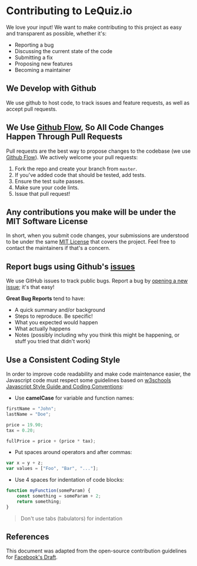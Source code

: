 # Contributing to LeQuiz.io

We love your input! We want to make contributing to this project as easy and transparent as possible, whether it's:

- Reporting a bug
- Discussing the current state of the code
- Submitting a fix
- Proposing new features
- Becoming a maintainer

## We Develop with Github

We use github to host code, to track issues and feature requests, as well as accept pull requests.

## We Use [Github Flow](https://guides.github.com/introduction/flow/index.html), So All Code Changes Happen Through Pull Requests

Pull requests are the best way to propose changes to the codebase (we use [Github Flow](https://guides.github.com/introduction/flow/index.html)). We actively welcome your pull requests:

1. Fork the repo and create your branch from `master`.
2. If you've added code that should be tested, add tests.
3. Ensure the test suite passes.
4. Make sure your code lints.
5. Issue that pull request!

## Any contributions you make will be under the MIT Software License
In short, when you submit code changes, your submissions are understood to be under the same [MIT License](http://choosealicense.com/licenses/mit/) that covers the project. Feel free to contact the maintainers if that's a concern.

## Report bugs using Github's [issues](https://github.com/EmileCalixte/lequiz.io/issues)
We use GitHub issues to track public bugs. Report a bug by [opening a new issue](https://github.com/EmileCalixte/lequiz.io/issues/new/choose); it's that easy!

**Great Bug Reports** tend to have:

- A quick summary and/or background
- Steps to reproduce. Be specific!
- What you expected would happen
- What actually happens
- Notes (possibly including why you think this might be happening, or stuff you tried that didn't work)

## Use a Consistent Coding Style

In order to improve code readability and make code maintenance easier, the Javascript code must respect some guidelines based on [w3schools Javascript Style Guide and Coding Conventions](https://www.w3schools.com/js/js_conventions.asp):

- Use **camelCase** for variable and function names:
```javascript
firstName = "John";
lastName = "Doe";

price = 19.90;
tax = 0.20;

fullPrice = price + (price * tax);
```

- Put spaces around operators and after commas:
```javascript
var x = y + z;
var values = ["Foo", "Bar", "..."];
```

- Use 4 spaces for indentation of code blocks:
```javascript
function myFunction(someParam) {
    const something = someParam + 2;
    return something;
}
```
> Don't use tabs (tabulators) for indentation

## References
This document was adapted from the open-source contribution guidelines for [Facebook's Draft](https://github.com/facebook/draft-js/blob/a9316a723f9e918afde44dea68b5f9f39b7d9b00/CONTRIBUTING.md).

